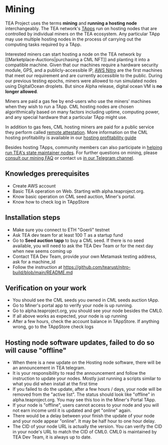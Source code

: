 # Mining

TEA Project uses the terms **mining** and **running a hosting node** interchangeably. The TEA network's [TApps](_5_tapps/README.md) run on hosting nodes that are controlled by individual miners on the TEA ecosystem. Any particular TApp may use multiple hosting nodes in the process of carrying out the computing tasks required by a TApp.

Interested miners can start hosting a node on the TEA network by [[Marketplace-Auctions|purchasing a CML NFT]] and planting it into a compatible machine. Given that our machines require a hardware security module, GPS, and a publicly-accessible IP, [AWS Nitro](https://aws.amazon.com/ec2/nitro/) are the first machines that meet our requirement and are currently accessible to the public. During our previous testing epochs, miners were allowed to run simulated nodes using DigitalOcean droplets. But since Alpha release, digital ocean VM is **no longer allowed**.

Miners are paid a gas fee by end-users who use the miners' machines when they wish to run a TApp. CML hosting nodes are chosen algorithmically based on many factors including uptime, computing power, and any special hardware that a particular TApp might use. 

In addition to gas fees, CML hosting miners are paid for a public service they perform called [remote attestation](remote-attestation.md). More information on the CML hosting profitability is available in our [hosting profitability guide](hosting_profitability.md)

Besides hosting TApps, community members can also participate in [helping run TEA's state maintainer nodes](state-maintainer-nodes.md). For further questions on mining, please [consult our mining FAQ](FAQ-Mining.md) or contact us [in our Telegram channel](https://t.me/teaprojectorg).

## Knowledges prerequisites

- Create AWS account
- Basic TEA operation on Web. Starting with alpha.teaproject.org. 
- Know basic operation on CML seed auction, Miner's portal.
- Know how to check log in TAppStore

## Installation steps

- Make sure you connect to ETH "Goerli"  testnet
- Ask TEA dev team for at least 100 T as a startup fund
- Go to **Seed auction tapp** to buy a CML seed. If there is no seed available, you will need to ask the TEA Dev Team or for the next day when new seems coming up
- Contact TEA Dev Team, provide your own Metamask testing address, ask for  a machine_id
- Follow the instruction at https://github.com/tearust/nitro-build/blob/main/README.md

## Verification on your work
- You should see the CML seeds you owned in CML seeds auction tApp.
- Go to Miner's portal app to verify your node is up running.
- Go to alpha.teaproject.org, you should see your node besides the CML0. 
- If all above works as expected, your node is up running
- After a few hours, check the account balance in TAppStore.  If anything wrong, go to the TAppStore check logs

## Hosting node software updates, failed to do so will cause "offline"
- When there is a new update on the Hosting node software, there will be an announcement in TEA telegram. 
- It is your responsibility to read the announcement and follow the instruction to update your nodes. Mostly just running a scripts similar to what you did when install at the first time
- If you failed to do the update, after a few hours / days, your node will be removed from the "active list". The status should look like "offline" in alpha.teaproject.org. You may see this too in the Miner's Portal TApp. 
- If your node is "offline", users cannot access to your node and you will not earn income until it is updated and get  "online" again. 
- There would be a delay between your finish the update of your node and your node appear "online". It may be half hour to one hour delay.
- The CID of your node URL is actually the version. You can verify the CID in your node's URL to match the CID of CML0. CML0 is maintained by TEA Dev Team, it is always up to date.

